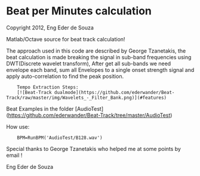 Beat per Minutes calculation
==========

Copyright 2012, Eng Eder de Souza

Matlab/Octave source for beat track calculation!

The approach used in this code are described by George Tzanetakis, 
the beat calculation is made breaking the signal in sub-band frequencies using DWT(Discrete wavelet transform),
After get all sub-bands we need envelope each band,
sum all Envelopes to a single onset strength signal and apply auto-correlation to find the peak position.

        Tempo Extraction Steps:
        [![Beat-Track dualmode](https://github.com/ederwander/Beat-Track/raw/master/img/Wavelets_-_Filter_Bank.png)](#features)


Beat Examples in the folder [AudioTest] (https://github.com/ederwander/Beat-Track/tree/master/AudioTest)

How use:

        BPM=RunBPM('AudioTest/B128.wav')


Special thanks to George Tzanetakis who helped me at some points by email !

Eng Eder de Souza